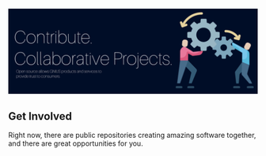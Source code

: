 ![](https://github.com/gnius-pe/.github/blob/main/pictures/presenting.png)

## Get Involved

Right now, there are public repositories creating amazing software together, and there are great opportunities for you.
